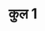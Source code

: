 ---
title: कुल 1
trans: kul 1

type: book

order:
  aagam: 
    position: 3
    depth: 1
  book: 
    position: 1
    depth: 2

parent:
  type: aagam

children:
  type: chapter
  count: 9
  children:
    - abc

---